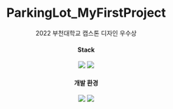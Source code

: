 
<div align="center">
	<h1>ParkingLot_MyFirstProject</h1>
	<span>2022 부천대학교 캡스톤 디자인 우수상</span>
	<h4>Stack</h4>
	<img src="https://img.shields.io/badge/C++-00599C?style=flat&logo=cplusplus&logoColor=white" />
	<img src="https://img.shields.io/badge/Python-3776AB?style=flat&logo=Python&logoColor=white" />
	<br>
	<h4>개발 환경</h4>
	<img src="https://img.shields.io/badge/Visual Studio Code-007ACC?style=flat&logo=Visual Studio Code&logoColor=white" />
	<img src="https://img.shields.io/badge/Arduino-00979D?style=flat&logo=Arduino&logoColor=white" />
	<br>
</div>
